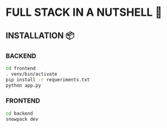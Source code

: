 # FULL STACK IN A NUTSHELL 🏢

## INSTALLATION 📦

### BACKEND

```bash
cd frontend
. venv/bin/activate
pip install -r requeriments.txt
python app.py
```

### FRONTEND

```bash
cd backend
snowpack dev
```
